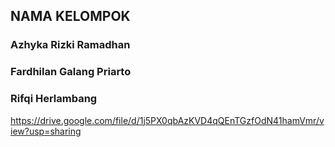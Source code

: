 ## NAMA KELOMPOK
### Azhyka Rizki Ramadhan    
### Fardhilan Galang Priarto   
### Rifqi Herlambang

https://drive.google.com/file/d/1j5PX0qbAzKVD4qQEnTGzfOdN41hamVmr/view?usp=sharing
